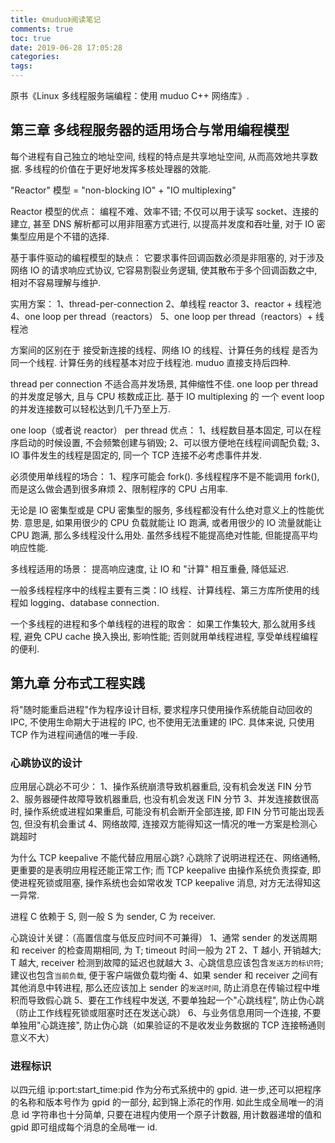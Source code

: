 ```yaml
---
title: 《muduo》阅读笔记
comments: true
toc: true
date: 2019-06-28 17:05:28
categories:
tags:
---
```


原书《Linux 多线程服务端编程：使用 muduo C++ 网络库》.

<!--more-->

## 第三章 多线程服务器的适用场合与常用编程模型

每个进程有自己独立的地址空间, 线程的特点是共享地址空间, 从而高效地共享数据. 多线程的价值在于更好地发挥多核处理器的效能.

"Reactor" 模型 = "non-blocking IO" + "IO multiplexing"

Reactor 模型的优点：
编程不难、效率不错;
不仅可以用于读写 socket、连接的建立, 甚至 DNS 解析都可以用非阻塞方式进行, 以提高并发度和吞吐量, 对于 IO 密集型应用是个不错的选择.

基于事件驱动的编程模型的缺点：
它要求事件回调函数必须是非阻塞的, 对于涉及网络 IO 的请求响应式协议, 它容易割裂业务逻辑, 使其散布于多个回调函数之中, 相对不容易理解与维护.

实用方案：
1、thread-per-connection
2、单线程 reactor
3、reactor + 线程池
4、one loop per thread（reactors）
5、one loop per thread（reactors）+ 线程池

方案间的区别在于 接受新连接的线程、网络 IO 的线程、计算任务的线程 是否为同一个线程. 计算任务的线程基本对应于线程池.
muduo 直接支持后四种.

thread per connection 不适合高并发场景, 其伸缩性不佳.
one loop per thread 的并发度足够大, 且与 CPU 核数成正比.
基于 IO multiplexing 的 一个 event loop 的并发连接数可以轻松达到几千乃至上万.

one loop（或者说 reactor） per thread 优点：
1、线程数目基本固定, 可以在程序启动的时候设置, 不会频繁创建与销毁;
2、可以很方便地在线程间调配负载;
3、IO 事件发生的线程是固定的, 同一个 TCP 连接不必考虑事件并发.

必须使用单线程的场合：
1、程序可能会 fork(). 多线程程序不是不能调用 fork(), 而是这么做会遇到很多麻烦
2、限制程序的 CPU 占用率.

无论是 IO 密集型或是 CPU 密集型的服务,  多线程都没有什么绝对意义上的性能优势. 意思是, 如果用很少的 CPU 负载就能让 IO 跑满, 或者用很少的 IO 流量就能让 CPU 跑满, 那么多线程没什么用处.
虽然多线程不能提高绝对性能, 但能提高平均响应性能.

多线程适用的场景：
提高响应速度, 让 IO 和 "计算" 相互重叠, 降低延迟.

一般多线程程序中的线程主要有三类：IO 线程、计算线程、第三方库所使用的线程如 logging、database connection.

一个多线程的进程和多个单线程的进程的取舍：
如果工作集较大, 那么就用多线程, 避免 CPU cache 换入换出, 影响性能;
否则就用单线程进程, 享受单线程编程的便利.

## 第九章 分布式工程实践

将"随时能重启进程"作为程序设计目标, 要求程序只使用操作系统能自动回收的 IPC, 不使用生命期大于进程的 IPC, 也不使用无法重建的 IPC. 具体来说, 只使用 TCP 作为进程间通信的唯一手段.

### 心跳协议的设计

应用层心跳必不可少：
1、操作系统崩溃导致机器重启, 没有机会发送 FIN 分节
2、服务器硬件故障导致机器重启, 也没有机会发送 FIN 分节
3、并发连接数很高时, 操作系统或进程如果重启, 可能没有机会断开全部连接, 即 FIN 分节可能出现丢包, 但没有机会重试
4、网络故障, 连接双方能得知这一情况的唯一方案是检测心跳超时

为什么 TCP keepalive 不能代替应用层心跳?
心跳除了说明进程还在、网络通畅, 更重要的是表明应用程还能正常工作;
而 TCP keepalive 由操作系统负责探查, 即使进程死锁或阻塞, 操作系统也会如常收发 TCP keepalive 消息, 对方无法得知这一异常.

进程 C 依赖于 S, 则一般 S 为 sender, C 为 receiver.

心跳设计关键：（高置信度与低反应时间不可兼得）
1、通常 sender 的发送周期和 receiver 的检查周期相同, 为 T; timeout 时间一般为 2T
2、T 越小, 开销越大; T 越大, receiver 检测到故障的延迟也就越大
3、心跳信息应该包含`发送方的标识符`; 建议也包含`当前负载`, 便于客户端做负载均衡
4、如果 sender 和 receiver 之间有其他消息中转进程, 那么还应该加上 sender 的`发送时间`, 防止消息在传输过程中堆积而导致假心跳
5、要在工作线程中发送, 不要单独起一个"心跳线程", 防止伪心跳（防止工作线程死锁或阻塞时还在发送心跳）
6、与业务信息用同一个连接, 不要单独用"心跳连接", 防止伪心跳（如果验证的不是收发业务数据的 TCP 连接畅通则意义不大）

### 进程标识

以四元组 ip:port:start_time:pid 作为分布式系统中的 gpid.
进一步,还可以把程序的名称和版本号作为 gpid 的一部分, 起到锦上添花的作用.
如此生成全局唯一的消息 id 字符串也十分简单, 只要在进程内使用一个原子计数器, 用计数器递增的值和 gpid 即可组成每个消息的全局唯一 id.
